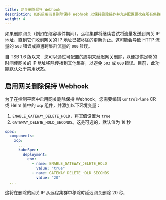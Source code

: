 ```yaml
---
title: 网关删除保持 Webhook
description: 如何启用网关删除保持 Webhook 以保持删除操作并允许配置更改在所有集群间传播。
weight: 4
---
```


如果删除网关（例如在缩容事件期间），远程集群将继续尝试将流量发送到网关 IP 地址，直到它们收到网关的 IP 地址已被移除的更新为止。这可能会导致 HTTP 流量的 `503` 错误或直通跨集群流量的 `000` 错误。

自 TSB 1.6 版以来，您可以通过可配置的周期来延迟网关删除，以便提供足够的时间使网关的 IP 地址移除传播到其他集群，以避免 `503` 或 `000` 错误。目前，此功能默认处于禁用状态。

## 启用网关删除保持 Webhook

为了在控制平面中启用网关删除保持 Webhook，您需要编辑 `ControlPlane` CR 或 Helm 值中的 `xcp` 组件，并添加以下环境变量：

1. `ENABLE_GATEWAY_DELETE_HOLD`，将其值设置为 `true`
2. `GATEWAY_DELETE_HOLD_SECONDS`。这是可选的，默认值为 10 秒

```yaml
spec:
  components:
    xcp:
      ...
      kubeSpec:
        deployment:
          env:
            - name: ENABLE_GATEWAY_DELETE_HOLD
              value: "true"
            - name: GATEWAY_DELETE_HOLD_SECONDS
              value: "20"
  ...
```

这将在删除的网关 IP 从远程集群中移除时延迟网关删除 20 秒。